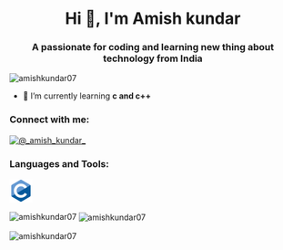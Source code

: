 <h1 align="center">Hi 👋, I'm Amish kundar</h1>
<h3 align="center">A passionate for coding and learning new thing about technology from India</h3>

<p align="left"> <img src="https://komarev.com/ghpvc/?username=amishkundar07&label=Profile%20views&color=0e75b6&style=flat" alt="amishkundar07" /> </p>

- 🌱 I’m currently learning **c and c++**

<h3 align="left">Connect with me:</h3>
<p align="left">
<a href="https://www.instagram.com/_amish_kundar_/?igshid=OGQ5ZDc2ODk2ZA%3D%3D" target="blank"><img align="center" src="https://raw.githubusercontent.com/rahuldkjain/github-profile-readme-generator/master/src/images/icons/Social/instagram.svg" alt="@_amish_kundar_" height="30" width="40" /></a>
</p>

<h3 align="left">Languages and Tools:</h3>
<p align="left"> <a href="https://www.cprogramming.com/" target="_blank" rel="noreferrer"> <img src="https://raw.githubusercontent.com/devicons/devicon/master/icons/c/c-original.svg" alt="c" width="40" height="40"/> </a> </p>

<p><img align="left" src="https://github-readme-stats.vercel.app/api/top-langs?username=amishkundar07&show_icons=true&locale=en&layout=compact" alt="amishkundar07" /></p>

<p>&nbsp;<img align="center" src="https://github-readme-stats.vercel.app/api?username=amishkundar07&show_icons=true&locale=en" alt="amishkundar07" /></p>

<p><img align="center" src="https://github-readme-streak-stats.herokuapp.com/?user=amishkundar07&" alt="amishkundar07" /></p>

